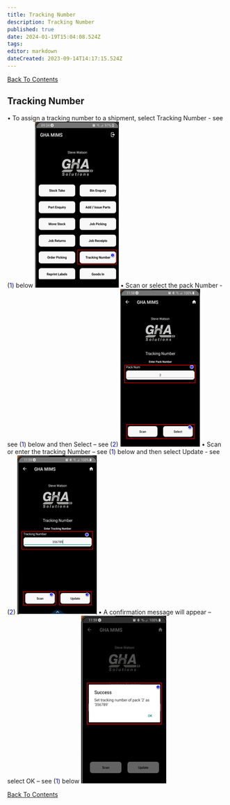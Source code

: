 ```yaml
---
title: Tracking Number
description: Tracking Number
published: true
date: 2024-01-19T15:04:08.524Z
tags: 
editor: markdown
dateCreated: 2023-09-14T14:17:15.524Z
---
```


[Back To Contents](/AppsDrafts/MobileInventoryManagementSolution/)

##  Tracking Number
 
•	To assign a tracking number to a shipment, select Tracking Number - see (<span style="color:blue">1</span>) below
![track_picture70.png](/mimsassets/track_picture70.png) 
•	Scan or select the pack Number - see (<span style="color:blue">1</span>) below and then Select – see (<span style="color:blue">2</span>)
![track_picture71.png](/mimsassets/track_picture71.png) 
•	Scan or enter the tracking Number – see (<span style="color:blue">1</span>) below and then select Update - see (<span style="color:blue">2</span>)
![track_picture72.png](/mimsassets/track_picture72.png) 
•	A confirmation message will appear – select OK – see (<span style="color:blue">1</span>) below
![track_picture73.png](/mimsassets/track_picture73.png)

[Back To Contents](/AppsDrafts/MobileInventoryManagementSolution/)